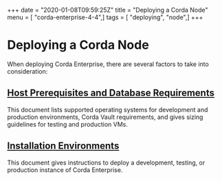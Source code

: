+++
date = "2020-01-08T09:59:25Z"
title = "Deploying a Corda Node"
menu = [ "corda-enterprise-4-4",]
tags = [ "deploying", "node",]
+++


# Deploying a Corda Node

When deploying Corda Enterprise, there are several factors to take into consideration:


## [Host Prerequisites and Database Requirements](./host-prereq.html)

This document lists supported operating systems for development and production environments, Corda Vault requirements, and gives sizing guidelines for testing and production VMs.


## [Installation Environments](./ops-environment.html)

This document gives instructions to deploy a development, testing, or production instance of Corda Enterprise.



